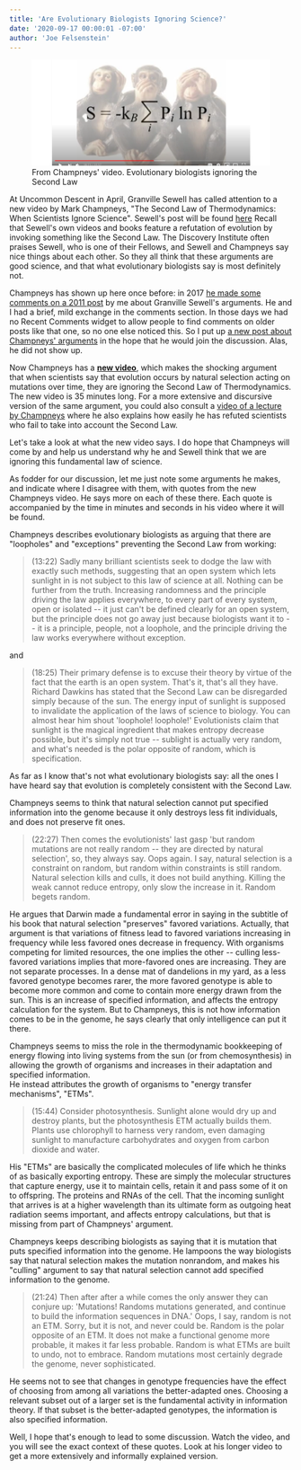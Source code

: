 ```yaml
---
title: 'Are Evolutionary Biologists Ignoring Science?'
date: '2020-09-17 00:00:01 -07:00'
author: 'Joe Felsenstein'
---
```


<figure>
<img src="/uploads/2020/champneysscientists.png"/>
<figcaption>From Champneys' video. Evolutionary biologists ignoring the Second Law
</figcaption>
</figure>

At Uncommon Descent in April, Granville Sewell has called attention to a new video by
Mark Champneys, "The Second Law of Thermodynamics: When Scientists Ignore Science".
Sewell's post will be found [here](https://uncommondescent.com/intelligent-design/when-scientists-ignore-science-by-mark-champney/)
Recall that Sewell's own videos and books feature a refutation of evolution
by invoking something like the Second Law.  The Discovery Institute often praises Sewell, who is
one of their Fellows, and Sewell and Champneys say nice things about each
other.  So they all think that these arguments are good science, and that
what evolutionary biologists say is most definitely not.

Champneys has shown up here once before: in 
2017 [he made some comments on a 2011 post](http://pandasthumb.org/archives/2017/04/Does-Granville-Sewells-entropy.html/) by me about Granville Sewell's
arguments.  He and I had a brief, mild exchange in the comments section.  In those
days we had no Recent Comments widget to allow people to find comments on
older posts like that one, so no one else noticed this.  So I put up [a new post about Champneys' arguments](http://pandasthumb.org/archives/2017/04/Does-Granville-Sewells-entropy.html/)
in the hope that he would join the discussion.  Alas, he did not show up.

Now Champneys has a [**new video**](https://youtu.be/0oOt317kSro), which makes the shocking argument that when
scientists say that evolution occurs by natural selection acting on mutations
over time, they are ignoring the Second Law of Thermodynamics.  The new
video is 35 minutes long.  For a more extensive and discursive version of the
same argument, you could also consult a [video of a lecture by Champneys](https://youtu.be/8wLVBbqOGGA) where
he also explains how easily he has refuted scientists who fail to take into
account the Second Law.

Let's take a look at what the new video says.  I do hope that Champneys will
come by and help us understand why he and Sewell think that we are ignoring
this fundamental law of science.

<!--more-->

As fodder for our discussion, let me just note some arguments he makes, and indicate
where I disagree with them, with quotes from the new Champneys video.  He says more on each
of these there.  Each quote is accompanied by the time in minutes and seconds
in his video where it will be found.

Champneys describes evolutionary biologists as arguing that there are "loopholes"
and "exceptions" preventing the Second Law from working:
<blockquote>
(13:22) Sadly many brilliant scientists seek to dodge the law
with exactly such methods, suggesting that an open system
which lets sunlight in is not subject to this law of
science at all. Nothing can be further from the truth.
Increasing randomness and the principle driving the
law applies everywhere, to every part
of every system, open or isolated -- it just can't be
defined clearly for an open system, but the
principle does not go away just because
biologists want it to -- it is a principle, people, not
a loophole, and the principle driving the law works
everywhere without exception.
</blockquote>
and
<blockquote>
(18:25) Their primary defense is to excuse their theory
by virtue of the fact that the earth is an open system. 
That's it, that's all they have.  Richard Dawkins has
stated that the Second Law can be disregarded simply
because of the sun.  The energy input of sunlight is
supposed to invalidate the application of the laws of
science to biology.  You can almost hear him shout 'loophole!
loophole!' Evolutionists claim that sunlight is the magical
ingredient that makes entropy decrease possible, but
it's simply not true -- sublight is actually very random,
and what's needed is the polar opposite of random,
which is specification. 
</blockquote>
As far as I know that's not what evolutionary biologists say: all the ones I have
heard say that evolution is completely consistent with the Second Law.

Champneys seems to think that natural selection cannot put specified
information into the genome because it only destroys less fit individuals, and
does not preserve fit ones.
<blockquote>
(22:27) Then comes the evolutionists' last gasp
'but random mutations are not really random -- they
are directed by natural selection', so, they always say.
Oops again. I say, natural
selection is a constraint on random, but random
within constraints is still random.  Natural
selection kills and culls, it does not build
anything.  Killing the weak cannot reduce entropy,
only slow the increase in it.  Random begets random.
</blockquote>
He argues that Darwin made a fundamental error in saying in the subtitle of his
book that natural selection "preserves" favored variations.  Actually, that
argument
is that variations of fitness lead to favored variations increasing in frequency
while less favored ones decrease in frequency.  With organisms competing for
limited resources, the one implies the other -- culling less-favored variations
implies that more-favored ones are increasing.  They are not separate processes.
In a dense mat of dandelions in my yard, as a less favored genotype becomes
rarer, the more favored genotype is able to become more common and come to contain
more energy drawn from the sun.  This is an increase of specified information,
and affects the entropy calculation for the system.  But to Champneys,
this is not how information comes to be in the genome, he says clearly that
only intelligence can put it there.

Champneys seems to miss the role in the thermodynamic bookkeeping
of energy flowing into living systems from
the sun (or from chemosynthesis) in allowing the growth of organisms and increases
in their adaptation and specified information.  
He instead attributes the growth of organisms to "energy transfer mechanisms",
"ETMs".
<blockquote>
(15:44) Consider photosynthesis. Sunlight alone would
dry up and destroy plants, but the photosynthesis ETM actually
builds them.  Plants use chlorophyll to harness very
random, even damaging sunlight to manufacture carbohydrates
and oxygen from carbon dioxide and water.
</blockquote>
His "ETMs" are basically the complicated molecules of life which he thinks of as
basically exporting entropy.  These are simply the molecular
structures that capture energy, use it to maintain cells, retain it
and pass some of it on to offspring.  The proteins and RNAs of the cell.
That the incoming sunlight that arrives is at
a higher wavelength than its ultimate form as outgoing heat radiation seems
important, and affects entropy calculations, but that is
missing from part of Champneys' argument.

Champneys keeps describing biologists as saying that it is mutation that puts
specified information into the genome.  He lampoons the way biologists
say that natural selection makes the mutation nonrandom, and makes
his "culling" argument to say that natural selection cannot add
specified information to the genome.
<blockquote>
(21:24) Then after after a while comes the
only answer they can conjure up: 
'Mutations! Randoms mutations generated, and continue
to build the information sequences in DNA.'
Oops, I say, random is not an ETM.  Sorry, but it
is not, and never could be. Random is the
polar opposite of an ETM.  It does not make a
functional genome more probable, it makes it far less
probable.  Random is what ETMs are built to undo,
not to embrace.  Random mutations most certainly
degrade the genome, never sophisticated. 
</blockquote>
He seems not to see that changes in genotype frequencies have the effect
of choosing from among all variations the better-adapted ones.  Choosing a
relevant subset out of a larger set is the fundamental activity in
information theory.  If that subset is the better-adapted genotypes,
the information is also specified information.

Well, I hope that's enough to lead to some discussion.  Watch the
video, and you will see the exact context of these quotes.  Look at
his longer video to get a more extensively and informally explained version.

